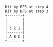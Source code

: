     Hit by BFS at step 4
    Hit by DFS at step 3
    +-------+
    |       |
    |       |
    | 3 2 1 |
    |-------|
    | A B C |
    +-------+